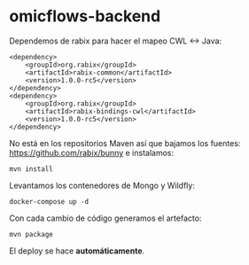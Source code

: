 # omicflows-backend

Dependemos de rabix para hacer el mapeo CWL <-> Java:

    <dependency>
        <groupId>org.rabix</groupId>
        <artifactId>rabix-common</artifactId>
        <version>1.0.0-rc5</version>
    </dependency>
    <dependency>
        <groupId>org.rabix</groupId>
        <artifactId>rabix-bindings-cwl</artifactId>
        <version>1.0.0-rc5</version>
    </dependency>
No está en los repositorios Maven así que bajamos los fuentes:
    https://github.com/rabix/bunny e instalamos:
    
    mvn install

Levantamos los contenedores de Mongo y Wildfly:

    docker-compose up -d

Con cada cambio de código generamos el artefacto:

    mvn package 

El deploy se hace **automáticamente**.
